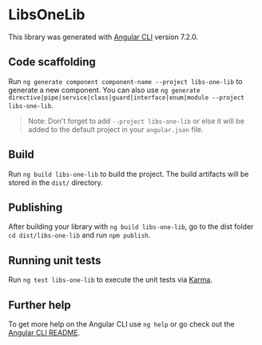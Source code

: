 # LibsOneLib

This library was generated with [Angular CLI](https://github.com/angular/angular-cli) version 7.2.0.

## Code scaffolding

Run `ng generate component component-name --project libs-one-lib` to generate a new component. You can also use `ng generate directive|pipe|service|class|guard|interface|enum|module --project libs-one-lib`.

> Note: Don't forget to add `--project libs-one-lib` or else it will be added to the default project in your `angular.json` file.

## Build

Run `ng build libs-one-lib` to build the project. The build artifacts will be stored in the `dist/` directory.

## Publishing

After building your library with `ng build libs-one-lib`, go to the dist folder `cd dist/libs-one-lib` and run `npm publish`.

## Running unit tests

Run `ng test libs-one-lib` to execute the unit tests via [Karma](https://karma-runner.github.io).

## Further help

To get more help on the Angular CLI use `ng help` or go check out the [Angular CLI README](https://github.com/angular/angular-cli/blob/master/README.md).
